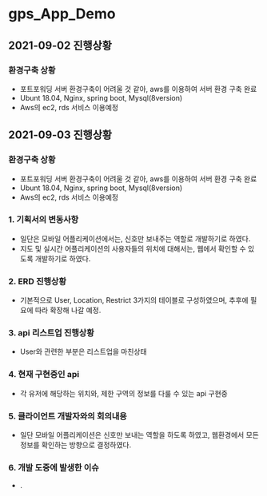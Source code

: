 # gps_App_Demo

## 2021-09-02 진행상황
### 환경구축 상황
- 포트포워딩 서버 환경구축이 어려울 것 같아, aws를 이용하여 서버 환경 구축 완료
- Ubunt 18.04, Nginx, spring boot, Mysql(8version)
- Aws의 ec2, rds 서비스 이용예정

## 2021-09-03 진행상황
### 환경구축 상황
- 포트포워딩 서버 환경구축이 어려울 것 같아, aws를 이용하여 서버 환경 구축 완료
- Ubunt 18.04, Nginx, spring boot, Mysql(8version)
- Aws의 ec2, rds 서비스 이용예정
### 1. 기획서의 변동사항
- 일단은 모바일 어플리케이션에서는, 신호만 보내주는 역할로 개발하기로 하였다.
- 지도 및 실시간 어플리케이션의 사용자들의 위치에 대해서는, 웹에서 확인할 수 있도록 개발하기로 하였다.
### 2. ERD 진행상황
- 기본적으로 User, Location, Restrict 3가지의 테이블로 구성하였으며,
추후에 필요에 따라 확장해 나갈 예정.
### 3. api 리스트업 진행상황
- User와 관련한 부분은 리스트업을 마친상태
### 4. 현재 구현중인 api
- 각 유저에 해당하는 위치와, 제한 구역의 정보를 다룰 수 있는 api 구현중
### 5. 클라이언트 개발자와의 회의내용
- 일단 모바일 어플리케이션은 신호만 보내는 역할을 하도록 하였고, 웹환경에서 모든 정보를 확인하는 방향으로 결정하였다.
### 6. 개발 도중에 발생한 이슈
- .


